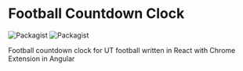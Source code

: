 # Football Countdown Clock
![Packagist](https://img.shields.io/badge/Angular-1.4.1-red.svg) ![Packagist](https://img.shields.io/badge/React-0.13.3-blue.svg)

Football countdown clock for UT football written in React with Chrome Extension in Angular

